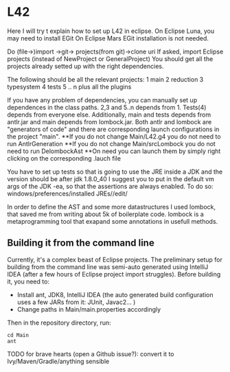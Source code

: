 # L42

Here I will try t explain how to set up L42 in eclipse.
On Eclipse Luna, you may need to install EGit
On Eclipse Mars EGit installation is not needed.

Do (file->)import ->git-> projects(from git)->clone uri
If asked, import Eclipse projects (instead of NewProject or GeneralProject)
You should get all the projects already  setted up with the right dependencies.

The following should be all the relevant projects:
1 main
2 reduction
3 typesystem
4 tests
5 .. n plus all the plugins

If you have any problem of dependencies, you can manually set up dependences in the class paths.
2,3 and 5..n depends from 1. Tests(4) depends from everyone else.
Additionally, main and tests depends from antlr.jar and main depends from lombock.jar.
Both antlr and lombock are "generators of code" and there are
corresponding launch configurations in the project "main".
**If you do not change Main/L42.g4 you do not need to run AntlrGeneration
**If you do not change Main/srcLombock you do not need to run DelombockAst
**On need you can launch them by simply right clicking on the corresponding .lauch file

You have to set up tests so that is going to use the 
JRE inside a JDK
and the version should be after jdk 1.8.0_40
I suggest you to put in the default vm args of the JDK -ea, so that the assertions are always enabled.
To do so: windows/preferences/installed JREs/<yours>/edit/

In order to define the AST and some more datastructures I used lombock, that
saved me from writing about 5k of boilerplate code.
lombock is a metaprogramming tool that exapand some annotations in usefull methods.

## Building it from the command line
Currently, it's a complex beast of Eclipse projects. The preliminary setup for building from the command line
was semi-auto generated using IntelliJ IDEA (after a few hours of Eclipse project import struggles).
Before building it, you need to:

* Install ant, JDK8, IntelliJ IDEA (the auto generated build configuration uses a few JARs from it: JUnit, Javac2... )
* Change paths in Main/main.properties accordingly

Then in the repository directory, run:

    cd Main
    ant
	
TODO for brave hearts (open a Github issue?): convert it to Ivy/Maven/Gradle/anything sensible